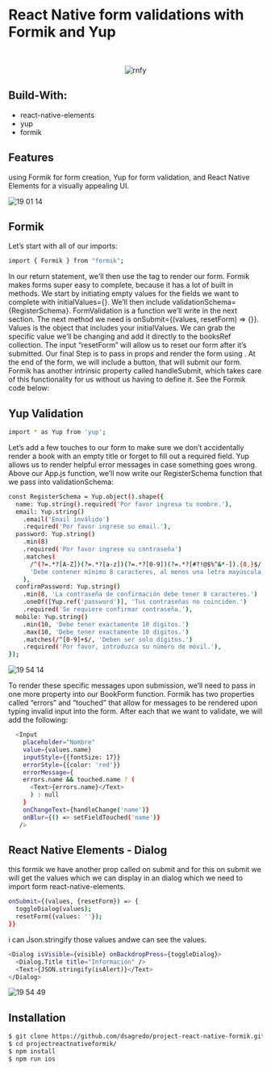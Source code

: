 # React Native form validations with Formik and Yup
<br>
<div align="center">
  
![rnfy](https://user-images.githubusercontent.com/24228373/194176872-c727eed1-4248-485e-9321-f44aee6be7c6.png)

</div>

## Build-With:

- react-native-elements
- yup
- formik

## Features
using Formik for form creation, Yup for form validation, and React Native Elements for a visually appealing UI.

![19 01 14](https://user-images.githubusercontent.com/24228373/194177941-89151d0c-481f-4a2a-8559-93b19c62878b.png)

## Formik
Let’s start with all of our imports:
```sh
import { Formik } from "formik";
```
In our return statement, we’ll then use the <Formik> tag to render our form. Formik makes forms super easy to complete, because it has a lot of built in methods. We start by initiating empty values for the fields we want to complete with initialValues={}. We’ll then include validationSchema={RegisterSchema}. FormValidation is a function we’ll write in the next section.
The next method we need is onSubmit={(values, resetForm) => {}}. Values is the object that includes your initialValues. We can grab the specific value we’ll be changing and add it directly to the booksRef collection. The input “resetForm” will allow us to reset our form after it’s submitted. Our final Step is to pass in props and render the form using <TextInput>. At the end of the form, we will include a button, that will submit our form. Formik has another intrinsic property called handleSubmit, which takes care of this functionality for us without us having to define it. See the Formik code below:

## Yup Validation
```sh
import * as Yup from 'yup';
```
  
Let’s add a few touches to our form to make sure we don’t accidentally render a book with an empty title or forget to fill out a required field. Yup allows us to render helpful error messages in case something goes wrong. Above our App.js function, we’ll now write our RegisterSchema function that we pass into validationSchema:
```sh
const RegisterSchema = Yup.object().shape({
  name: Yup.string().required('Por favor ingresa tu nombre.'),
  email: Yup.string()
    .email('Email inválido')
    .required('Por favor ingrese su email.'),
  password: Yup.string()
    .min(8)
    .required('Por favor ingrese su contraseña')
    .matches(
      /^(?=.*?[A-Z])(?=.*?[a-z])(?=.*?[0-9])(?=.*?[#?!@$%^&*-]).{8,}$/,
      'Debe contener mínimo 8 caracteres, al menos una letra mayúscula, una letra minúscula, un número y un carácter especial.',
    ),
  confirmPassword: Yup.string()
    .min(8, 'La contraseña de confirmación debe tener 8 caracteres.')
    .oneOf([Yup.ref('password')], 'Tus contraseñas no coinciden.')
    .required('Se requiere confirmar contraseña.'),
  mobile: Yup.string()
    .min(10, 'Debe tener exactamente 10 dígitos.')
    .max(10, 'Debe tener exactamente 10 dígitos.')
    .matches(/^[0-9]+$/, 'Deben ser solo dígitos.')
    .required('Por favor, introduzca su número de móvil.'),
});
```
![19 54 14](https://user-images.githubusercontent.com/24228373/194179418-eea28a12-394e-4090-ab01-b4a95f39730d.png)

To render these specific messages upon submission, we’ll need to pass in one more property into our BookForm function. Formik has two properties called “errors” and “touched” that allow for messages to be rendered upon typing invalid input into the form. After each <TextInput> that we want to validate, we will add the following:
```sh
  <Input
    placeholder="Nombre"
    value={values.name}
    inputStyle={{fontSize: 17}}
    errorStyle={{color: 'red'}}
    errorMessage={
    errors.name && touched.name ? (
      <Text>{errors.name}</Text>
      ) : null
    }
    onChangeText={handleChange('name')}
    onBlur={() => setFieldTouched('name')}
   />
```
## React Native Elements - Dialog
this formik we have another prop called on submit and for this on submit we will get the values which we can display in an dialog which we need to import form react-native-elements.  

 
```sh
onSubmit={(values, {resetForm}) => {
  toggleDialog(values);
  resetForm({values: ''});
}}  
``` 
i can Json.stringify those values andwe can see the values.  
```sh
<Dialog isVisible={visible} onBackdropPress={toggleDialog}>
  <Dialog.Title title="Información" />
  <Text>{JSON.stringify(isAlert)}</Text>
</Dialog>  
``` 
![19 54 49](https://user-images.githubusercontent.com/24228373/194179417-95c23828-2d30-4442-898e-f8240502da92.png)

## Installation
```sh
$ git clone https://github.com/dsagredo/project-react-native-formik.git
$ cd projectreactnativeformik/
$ npm install
$ npm run ios
```

